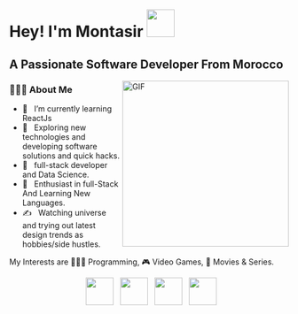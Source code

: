 <h1>Hey! I'm Montasir <img src="https://res.cloudinary.com/dci23h4au/image/upload/v1672341010/wave_e55zuk.gif" width="50" > </h1>
<h2> A Passionate Software Developer From Morocco </h2>
<img align="right" alt="GIF" src="https://mrmontasir.com/images/coding_img.png" width="300"/>
<h3> 👨🏻‍💻 About Me </h3>

- 🔭 &nbsp; I’m currently learning ReactJs
- 🤔 &nbsp; Exploring new technologies and developing software solutions and quick hacks.
- 💼 &nbsp; full-stack developer and Data Science.
- 🌱 &nbsp; Enthusiast in full-Stack And Learning New Languages.
- ✍️ &nbsp; Watching universe and trying out latest design trends as hobbies/side hustles.

My Interests are 👨🏻‍💻 Programming, 🎮 Video Games, 🎥 Movies & Series.


<p align="center">
&nbsp; <a href="https://twitter.com/Mr_montasir" target="_blank" rel="noopener noreferrer"><img src="https://img.icons8.com/plasticine/100/000000/twitter.png" width="50" /></a>  
&nbsp; <a href="https://www.linkedin.com/in/mountassir-selmani-4abbb6209/" target="_blank" rel="noopener noreferrer"><img src="https://img.icons8.com/plasticine/100/000000/instagram-new.png" width="50" /></a>  
&nbsp; <a href="https://www.linkedin.com/in/mountassir-selmani-4abbb6209/" target="_blank" rel="noopener noreferrer"><img src="https://img.icons8.com/plasticine/100/000000/linkedin.png" width="50" /></a>
&nbsp; <a href="mailto:contact@mrmontasir.com" target="_blank" rel="noopener noreferrer"><img src="https://img.icons8.com/plasticine/100/000000/gmail.png"  width="50" /></a>
</p>
